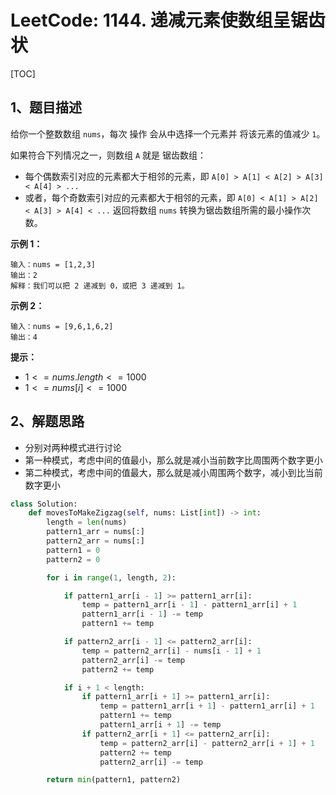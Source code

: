 # LeetCode: 1144. 递减元素使数组呈锯齿状

[TOC]

## 1、题目描述

给你一个整数数组 `nums`，每次 操作 会从中选择一个元素并 将该元素的值减少 `1`。

如果符合下列情况之一，则数组 `A` 就是 锯齿数组：

-   每个偶数索引对应的元素都大于相邻的元素，即 `A[0] > A[1] < A[2] > A[3] < A[4] > ...`
-   或者，每个奇数索引对应的元素都大于相邻的元素，即 `A[0] < A[1] > A[2] < A[3] > A[4] < ...`
    返回将数组 `nums` 转换为锯齿数组所需的最小操作次数。

 

**示例 1：**

```
输入：nums = [1,2,3]
输出：2
解释：我们可以把 2 递减到 0，或把 3 递减到 1。
```


**示例 2：**

```
输入：nums = [9,6,1,6,2]
输出：4
```

**提示：**

-   $1 <= nums.length <= 1000$
-   $1 <= nums[i] <= 1000$



## 2、解题思路

-   分别对两种模式进行讨论
-   第一种模式，考虑中间的值最小，那么就是减小当前数字比周围两个数字更小
-   第二种模式，考虑中间的值最大，那么就是减小周围两个数字，减小到比当前数字更小

```python
class Solution:
    def movesToMakeZigzag(self, nums: List[int]) -> int:
        length = len(nums)
        pattern1_arr = nums[:]
        pattern2_arr = nums[:]
        pattern1 = 0
        pattern2 = 0

        for i in range(1, length, 2):

            if pattern1_arr[i - 1] >= pattern1_arr[i]:
                temp = pattern1_arr[i - 1] - pattern1_arr[i] + 1
                pattern1_arr[i - 1] -= temp
                pattern1 += temp

            if pattern2_arr[i - 1] <= pattern2_arr[i]:
                temp = pattern2_arr[i] - nums[i - 1] + 1
                pattern2_arr[i] -= temp
                pattern2 += temp

            if i + 1 < length:
                if pattern1_arr[i + 1] >= pattern1_arr[i]:
                    temp = pattern1_arr[i + 1] - pattern1_arr[i] + 1
                    pattern1 += temp
                    pattern1_arr[i + 1] -= temp
                if pattern2_arr[i + 1] <= pattern2_arr[i]:
                    temp = pattern2_arr[i] - pattern2_arr[i + 1] + 1
                    pattern2 += temp
                    pattern2_arr[i] -= temp

        return min(pattern1, pattern2)
```

